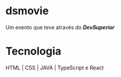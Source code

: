 # dsmovie
Um evento que teve através do ***DevSuperior*** 
# Tecnologia
HTML | CSS | JAVA | TypeScript e React 
